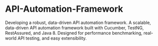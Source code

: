 # API-Automation-Framework
Developing a robust, data-driven API automation framework.
A scalable, data-driven API automation framework built with Cucumber, TestNG, RestAssured, and Java 8. Designed for performance benchmarking, real-world API testing, and easy extensibility.
